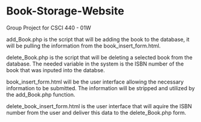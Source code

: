 # Book-Storage-Website
Group Project for CSCI 440 - 01W

add_Book.php is the script that will be adding the book to the database, it will be pulling the information
from the book_insert_form.html.

delete_Book.php is the script that will be deleting a selected book from the database. 
The needed variable in the system is the ISBN number of the book that was inputed into the databse.

book_insert_form.html will be the user interface allowing the necessary information to be submitted. The information will
be stripped and utilized by the add_Book.php function.

delete_book_insert_form.html is the user interface that will aquire the ISBN number from the user and 
deliver this data to the delete_Book.php form.

